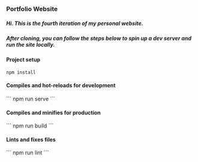 
<h3>Portfolio Website</h3>

<h5>Hi. This is the fourth iteration of my personal website.</h5>
<h5>After cloning, you can follow the steps below to spin up a dev server and run the site locally.</h5>

<h4>Project setup</h4>

```
npm install
```

<h4>Compiles and hot-reloads for development</h4>
```
npm run serve
```

<h4>Compiles and minifies for production</h4>
```
npm run build
```

<h4>Lints and fixes files</h4>
```
npm run lint
```
